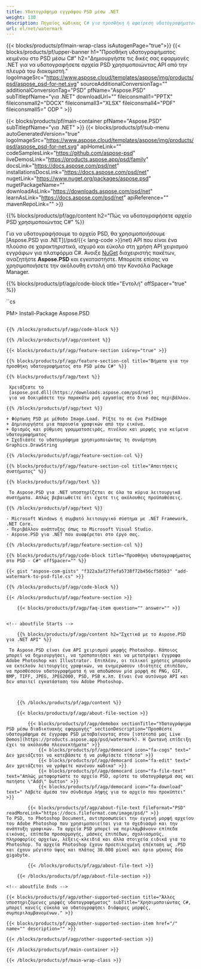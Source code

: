 ```yaml
---
title: Υδατογράφημα εγγράφου PSD μέσω .NET
weight: 130
description: Πηγαίος κώδικας C# για προσθήκη ή αφαίρεση υδατογραφήματος σε αρχείο PSD σε .NET Framework, .NET Core.
url: el/net/watermark
---
```


{{< blocks/products/pf/main-wrap-class isAutogenPage="true">}}
{{< blocks/products/pf/upper-banner h1="Προσθήκη υδατογραφήματος κειμένου στο PSD μέσω C#" h2="Δημιουργήστε τις δικές σας εφαρμογές .NET για να υδατογραφήσετε αρχεία PSD χρησιμοποιώντας API από την πλευρά του διακομιστή." logoImageSrc="https://www.aspose.cloud/templates/aspose/img/products/psd/aspose_psd-for-net.svg" sourceAdditionalConversionTag="" additionalConversionTag="PSD" pfName="Aspose.PSD" subTitlepfName="για .NET" downloadUrl="" fileiconsmall1="PPTX" fileiconsmall2="DOCX" fileiconsmall3="XLSX" fileiconsmall4="PDF" fileiconsmall5=" ODP " >}}

{{< blocks/products/pf/main-container pfName="Aspose.PSD" subTitlepfName="για .NET" >}}
{{< blocks/products/pf/sub-menu autoGeneratedVersion="true" logoImageSrc="https://www.aspose.cloud/templates/aspose/img/products/psd/aspose_psd-for-net.svg" apiHomeLink="" codeSamplesLink="https://github.com/aspose-psd" liveDemosLink="https://products.aspose.app/psd/family" docsLink="https://docs.aspose.com/psd/net" installationsDocsLink="https://docs.aspose.com/psd/net" nugetLink="https://www.nuget.org/packages/aspose.psd" nugetPackageName="" downloadAsLink="https://downloads.aspose.com/psd/net" learnAsLink="https://docs.aspose.com/psd/net" apiReference="" mavenRepoLink="" >}}

{{% blocks/products/pf/agp/content h2="Πώς να υδατογραφήσετε αρχείο PSD χρησιμοποιώντας C#" %}}

 Για να υδατογραφήσουμε το αρχείο PSD, θα χρησιμοποιήσουμε
 [Aspose.PSD για .NET](/psd/{{< lang-code >}}net)
 API που είναι ένα πλούσιο σε χαρακτηριστικά, ισχυρό και εύκολο στη χρήση API χειρισμού εγγράφων για πλατφόρμα C#. Ανοιξε
 [NuGet](https://www.nuget.org/packages/aspose.psd)
 διαχειριστής πακέτων, αναζητήστε
 **Aspose.PSD**
 και εγκαταστήστε. Μπορείτε επίσης να χρησιμοποιήσετε την ακόλουθη εντολή από την Κονσόλα Package Manager.

{{% blocks/products/pf/agp/code-block title="Εντολή" offSpacer="true" %}}

``cs

PM> Install-Package Aspose.PSD

```

{{% /blocks/products/pf/agp/code-block %}}

{{% /blocks/products/pf/agp/content %}}

{{< blocks/products/pf/agp/feature-section isGrey="true" >}}

{{% blocks/products/pf/agp/feature-section-col title="Βήματα για την προσθήκη υδατογραφήματος στο PSD μέσω C#" %}}

{{% blocks/products/pf/agp/text %}}

 Χρειάζεστε το
 [aspose.psd.dll](https://downloads.aspose.com/psd/net)
 για να δοκιμάσετε την παρακάτω ροή εργασίας στο δικό σας περιβάλλον.

{{% /blocks/products/pf/agp/text %}}

+ Φόρτωση PSD με μέθοδο Image.Load. Ρίξτε το σε ένα PsdImage
+ Δημιουργήστε μια παρουσία γραφικών από την εικόνα.
+ Ορισμός και ρύθμιση γραμματοσειράς, πινέλου και μορφής για κείμενο υδατογραφήματος
+ Σχεδιάστε το υδατογράφημα χρησιμοποιώντας τη συνάρτηση Graphics.DrawString

{{% /blocks/products/pf/agp/feature-section-col %}}

{{% blocks/products/pf/agp/feature-section-col title="Απαιτήσεις συστήματος" %}}

{{% blocks/products/pf/agp/text %}}

 Το Aspose.PSD για .NET υποστηρίζεται σε όλα τα κύρια λειτουργικά συστήματα. Απλώς βεβαιωθείτε ότι έχετε τις ακόλουθες προϋποθέσεις.

{{% /blocks/products/pf/agp/text %}}

- Microsoft Windows ή συμβατό λειτουργικό σύστημα με .NET Framework, .NET Core.
- Περιβάλλον ανάπτυξης όπως το Microsoft Visual Studio.
- Aspose.PSD για .NET που αναφέρεται στο έργο σας.

{{% /blocks/products/pf/agp/feature-section-col %}}

{{% blocks/products/pf/agp/code-block title="Προσθήκη υδατογραφήματος στο PSD - C#" offSpacer="" %}}

{{< gist "aspose-com-gists" "f322a3af27fefa5738f72b456cf505b3" "add-watermark-to-psd-file.cs" >}}

{{% /blocks/products/pf/agp/code-block %}}

{{< /blocks/products/pf/agp/feature-section >}}

    {{< blocks/products/pf/agp/faq-item question="" answer="" >}}
 

<!-- aboutfile Starts -->

    {{% blocks/products/pf/agp/content h2="Σχετικά με το Aspose.PSD για .NET API" %}}

 Το Aspose.PSD είναι ένα API χειρισμού μορφής Photoshop. Κάποιος μπορεί να δημιουργήσει, να τροποποιήσει και να μετατρέψει έγγραφα Adobe Photoshop και Illustrator. Επιπλέον, οι τελικοί χρήστες μπορούν να εκτελούν λειτουργίες γραφικών, να ενημερώσουν ιδιότητες επιπέδου, να προσθέσουν υδατογραφήματα ή να αποδώσουν μία μορφή σε PNG, GIF, BMP, TIFF, JPEG, JPEG2000, PSD, PSB κ.λπ. Είναι ένα αυτόνομο API και δεν απαιτεί εγκατάσταση του Adobe Photoshop.



    {{% /blocks/products/pf/agp/content %}}

    {{< blocks/products/pf/agp/about-file-section >}}

        {{< blocks/products/pf/agp/demobox sectionTitle="Υδατογράφημα PSD μέσω διαδικτυακής εφαρμογής" sectionDescription="Προσθέστε υδατογράφημα σε έγγραφα PSD μεταβαίνοντας στον [ιστότοπό μας Live Demos](https://products.aspose.app/psd/watermark). Η ζωντανή επίδειξη έχει τα ακόλουθα πλεονεκτήματα" >}}
            {{< blocks/products/pf/agp/democard icon="fa-cogs" text=" Δεν χρειάζεται να κατεβάσετε ή να ρυθμίσετε τίποτα" >}}
            {{< blocks/products/pf/agp/democard icon="fa-edit" text=" Δεν χρειάζεται να γράψετε κανέναν κώδικα" >}}
            {{< blocks/products/pf/agp/democard icon="fa-file-text" text="Απλώς μεταφορτώστε το αρχείο PSD, ορίστε το υδατογράφημά σας και πατήστε \"Add\" button" >}}
            {{< blocks/products/pf/agp/democard icon="fa-download" text=" Λάβετε άμεσα τον σύνδεσμο λήψης για το αρχείο που προκύπτει" >}}

        {{< blocks/products/pf/agp/about-file-text fileFormat="PSD" readMoreLink="https://docs.fileformat.com/image/psd/" >}}
Το PSD, το Photoshop Document, αντιπροσωπεύει την εγγενή μορφή αρχείου του Adobe Photoshop που χρησιμοποιείται για το σχεδιασμό και την ανάπτυξη γραφικών. Τα αρχεία PSD μπορεί να περιλαμβάνουν επίπεδα εικόνας, επίπεδα προσαρμογής, μάσκες επιπέδων, σχολιασμούς, πληροφορίες αρχείων, λέξεις-κλειδιά και άλλα στοιχεία ειδικά για το Photoshop. Τα αρχεία Photoshop έχουν προεπιλεγμένη επέκταση ως .PSD και έχουν μέγιστο ύψος και πλάτος 30.000 pixel και όριο μήκους δύο gigabyte.

        {{< /blocks/products/pf/agp/about-file-text >}}

    {{< /blocks/products/pf/agp/about-file-section >}}

<!-- aboutfile Ends -->

{{< blocks/products/pf/agp/other-supported-section title="Άλλες υποστηριζόμενες μορφές υδατογραφήματος" subTitle="Χρησιμοποιώντας C#, μπορεί κανείς εύκολα να υδατογραφήσει διάφορες μορφές, συμπεριλαμβανομένων." >}}

{{< blocks/products/pf/agp/other-supported-section-item href="/" name="" description="" >}}

{{< /blocks/products/pf/agp/other-supported-section >}}

{{< /blocks/products/pf/main-container >}}
    
{{< /blocks/products/pf/main-wrap-class >}}
